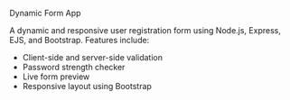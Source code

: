 Dynamic Form App

A dynamic and responsive user registration form using Node.js, Express, EJS, and Bootstrap. Features include:

- Client-side and server-side validation
- Password strength checker
- Live form preview
- Responsive layout using Bootstrap
